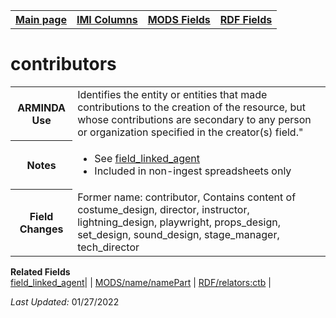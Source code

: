 <!DOCTYPE html>
<html>

<body>
<table style="width:100%">
  <tr>
    <th><a href="index.md">Main page</a></th>
	<th><a href="IMI.md">IMI Columns</a></th>
    <th><a href="MODS.md">MODS Fields</a></th>
    <th><a href="RDF.md">RDF Fields</a></th>
  </tr>
</table>

<h1>contributors</h1>
<table>
<tr>
	<th>ARMINDA Use</th>
	<td>Identifies the entity or entities that made contributions to the creation of the resource, but whose contributions are secondary to any person or organization specified in the creator(s) field."</td>
</tr>
<tr>
	<th>Notes</th>
	<td>
		<ul>
			<li>See <a href="field_linked_agent.md">field_linked_agent</a></li>
			<li>Included in non-ingest spreadsheets only</li>
		</ul>
	</td>
</tr>
<tr>
	<th>Field Changes</th>
	<td>Former name: contributor, Contains content of costume_design, director,
			instructor, lightning_design, playwright, props_design, set_design, sound_design,  stage_manager,  tech_director</td>
</tr>
</table>
<dl>
	<dt><b>Related Fields</b></dt>
		<a href="field_linked_agent.md" class ="magic-button" title="[definition]">field_linked_agent</a>| | <a href="mods.name.md">MODS/name/namePart</a> | <a href="rdf.relators.md">RDF/relators:ctb</a> |
</dl>
<p><i>Last Updated: </i>01/27/2022</p>
</body>
</html>

